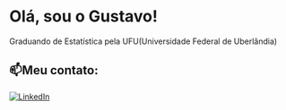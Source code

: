 # Olá, sou o Gustavo!
Graduando de Estatística pela UFU(Universidade Federal de Uberlândia)<br>


## 📫Meu contato:
[![LinkedIn](https://img.shields.io/badge/LinkedIn-%230077B5.svg?logo=linkedin&logoColor=white)]([https://linkedin.com/in/https://www.linkedin.com/in/gustavorstrindade/](https://www.linkedin.com/in/gustavorstrindade/)) 

<!-- Proudly created with GPRM ( https://gprm.itsvg.in ) -->

